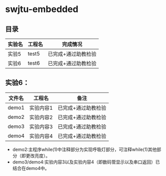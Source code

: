 # swjtu-embedded
## 目录
| 实验名 | 工程名 | 完成情况 |
|-------|-------|-------|
| 实验5 | test5 | 已完成+通过助教检验 |
| 实验6 | test6 | 已完成+通过助教检验 |
## 实验6：
| 文件名 | 工程名 | 备注 |
|-------|-------|-------|
| demo1 | 实验内容1 | 已完成+通过助教检验 |
| demo2 | 实验内容2 | 已完成+通过助教检验 |
| demo3 | 实验内容3 | 已完成+通过助教检验 |
| demo4 | 实验内容4 | 已完成+通过助教检验 |
* demo2:主程序while(1)中注释部分为实现呼吸灯部分，可注释while(1)其他部分（即更改亮度）。
* demo3/demo4:实验内容3以及实验内容4（即数码管显示以及串口返回）已结合在demo4中。